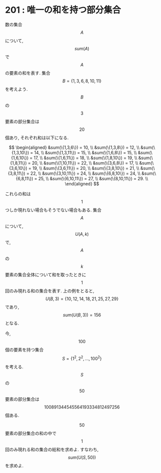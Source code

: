 # 201 : 唯一の和を持つ部分集合

数の集合$$A$$について,$$sum(A)$$で$$A$$の要素の和を表す. 集合$$B = \{1,3,6,8,10,11\}$$を考えよう. $$B$$の$$3$$要素の部分集合は$$20$$個あり, それぞれ和は以下になる.

$$
\begin{aligned}
&sum(\{1,3,6\}) = 10, \\
&sum(\{1,3,8\}) = 12, \\
&sum(\{1,3,10\}) = 14, \\
&sum(\{1,3,11\}) = 15, \\
&sum(\{1,6,8\}) = 15, \\
&sum(\{1,6,10\}) = 17, \\
&sum(\{1,6,11\}) = 18, \\
&sum(\{1,8,10\}) = 19, \\
&sum(\{1,8,11\}) = 20, \\
&sum(\{1,10,11\}) = 22, \\
&sum(\{3,6,8\}) = 17, \\
&sum(\{3,6,10\}) = 19, \\
&sum(\{3,6,11\}) = 20, \\
&sum(\{3,8,10\}) = 21, \\
&sum(\{3,8,11\}) = 22, \\
&sum(\{3,10,11\}) = 24, \\
&sum(\{6,8,10\}) = 24, \\
&sum(\{6,8,11\}) = 25, \\
&sum(\{6,10,11\}) = 27, \\
&sum(\{8,10,11\}) = 29. \\
\end{aligned}
$$

これらの和は$$1$$つしか現れない場合もそうでない場合もある. 集合$$A$$について, $$U(A,k)$$で, $$A$$の$$k$$要素の集合全体について和を取ったときに$$1$$回のみ現れる和の集合を表す. 上の例をとると, $$U(B,3) = \{10,12,14,18,21,25,27,29\}$$であり, $$sum(U(B,3)) = 156$$となる.

今, $$100$$個の要素を持つ集合 $$S = \{1^2, 2^2, ..., 100^2\}$$を考える. $$S$$の$$50$$要素の部分集合は$$100891344545564193334812497256$$個ある.

$$50$$要素の部分集合の和の中で$$1$$回のみ現れる和の集合の総和を求めよ. すなわち, $$sum(U(S,50))$$を求めよ.
